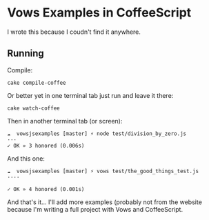 Vows Examples in CoffeeScript
=============================

I wrote this because I coudn't find it anywhere.

Running
-------

Compile:

    cake compile-coffee

Or better yet in one terminal tab just run and leave it there:

    cake watch-coffee

Then in another terminal tab (or screen):

    ☁  vowsjsexamples [master] ⚡ node test/division_by_zero.js 
    ··· 
    ✓ OK » 3 honored (0.006s)

And this one:

    ☁  vowsjsexamples [master] ⚡ vows test/the_good_things_test.js
    ···· 

    ✓ OK » 4 honored (0.001s)

And that's it... I'll add more examples (probably not from the website because I'm writing a full project with Vows and CoffeeScript.
